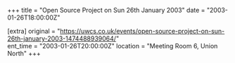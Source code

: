+++
title = "Open Source Project on Sun 26th January 2003"
date = "2003-01-26T18:00:00Z"

[extra]
original = "https://uwcs.co.uk/events/open-source-project-on-sun-26th-january-2003-1474488939064/"    
ent_time = "2003-01-26T20:00:00Z"
location = "Meeting Room 6, Union North"
+++



